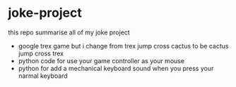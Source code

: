 # joke-project

this repo summarise all of my joke project
 - google trex game but i change from trex jump cross cactus to be cactus jump cross trex
 - python code for use your game controller as your mouse
 - python for add a mechanical keyboard sound when you press your narmal keyboard 
